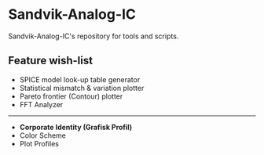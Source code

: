 # Sandvik-Analog-IC
Sandvik-Analog-IC's repository for tools and scripts.

## Feature wish-list
- SPICE model look-up table generator
- Statistical mismatch & variation plotter
- Pareto frontier (Contour) plotter
- FFT Analyzer
----
- **Corporate Identity (Grafisk Profil)**
- Color Scheme
- Plot Profiles
